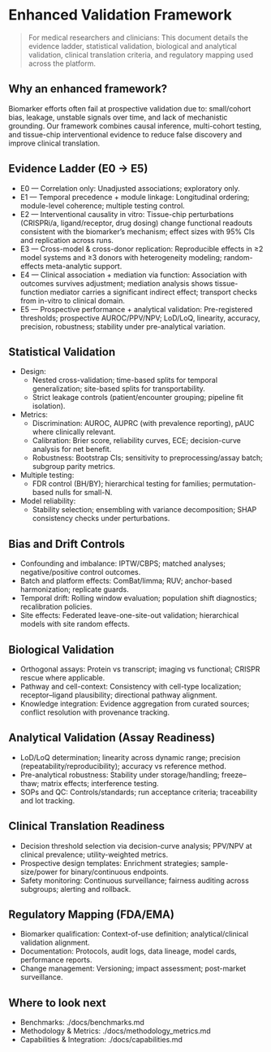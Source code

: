 # Enhanced Validation Framework

> For medical researchers and clinicians: This document details the evidence ladder, statistical validation, biological and analytical validation, clinical translation criteria, and regulatory mapping used across the platform.

## Why an enhanced framework?
Biomarker efforts often fail at prospective validation due to: small/cohort bias, leakage, unstable signals over time, and lack of mechanistic grounding. Our framework combines causal inference, multi-cohort testing, and tissue-chip interventional evidence to reduce false discovery and improve clinical translation.

## Evidence Ladder (E0 → E5)
- E0 — Correlation only: Unadjusted associations; exploratory only.
- E1 — Temporal precedence + module linkage: Longitudinal ordering; module-level coherence; multiple testing control.
- E2 — Interventional causality in vitro: Tissue-chip perturbations (CRISPRi/a, ligand/receptor, drug dosing) change functional readouts consistent with the biomarker’s mechanism; effect sizes with 95% CIs and replication across runs.
- E3 — Cross-model & cross-donor replication: Reproducible effects in ≥2 model systems and ≥3 donors with heterogeneity modeling; random-effects meta-analytic support.
- E4 — Clinical association + mediation via function: Association with outcomes survives adjustment; mediation analysis shows tissue-function mediator carries a significant indirect effect; transport checks from in-vitro to clinical domain.
- E5 — Prospective performance + analytical validation: Pre-registered thresholds; prospective AUROC/PPV/NPV; LoD/LoQ, linearity, accuracy, precision, robustness; stability under pre-analytical variation.

## Statistical Validation
- Design:
  - Nested cross-validation; time-based splits for temporal generalization; site-based splits for transportability.
  - Strict leakage controls (patient/encounter grouping; pipeline fit isolation).
- Metrics:
  - Discrimination: AUROC, AUPRC (with prevalence reporting), pAUC where clinically relevant.
  - Calibration: Brier score, reliability curves, ECE; decision-curve analysis for net benefit.
  - Robustness: Bootstrap CIs; sensitivity to preprocessing/assay batch; subgroup parity metrics.
- Multiple testing:
  - FDR control (BH/BY); hierarchical testing for families; permutation-based nulls for small-N.
- Model reliability:
  - Stability selection; ensembling with variance decomposition; SHAP consistency checks under perturbations.

## Bias and Drift Controls
- Confounding and imbalance: IPTW/CBPS; matched analyses; negative/positive control outcomes.
- Batch and platform effects: ComBat/limma; RUV; anchor-based harmonization; replicate guards.
- Temporal drift: Rolling window evaluation; population shift diagnostics; recalibration policies.
- Site effects: Federated leave-one-site-out validation; hierarchical models with site random effects.

## Biological Validation
- Orthogonal assays: Protein vs transcript; imaging vs functional; CRISPR rescue where applicable.
- Pathway and cell-context: Consistency with cell-type localization; receptor–ligand plausibility; directional pathway alignment.
- Knowledge integration: Evidence aggregation from curated sources; conflict resolution with provenance tracking.

## Analytical Validation (Assay Readiness)
- LoD/LoQ determination; linearity across dynamic range; precision (repeatability/reproducibility); accuracy vs reference method.
- Pre-analytical robustness: Stability under storage/handling; freeze–thaw; matrix effects; interference testing.
- SOPs and QC: Controls/standards; run acceptance criteria; traceability and lot tracking.

## Clinical Translation Readiness
- Decision threshold selection via decision-curve analysis; PPV/NPV at clinical prevalence; utility-weighted metrics.
- Prospective design templates: Enrichment strategies; sample-size/power for binary/continuous endpoints.
- Safety monitoring: Continuous surveillance; fairness auditing across subgroups; alerting and rollback.

## Regulatory Mapping (FDA/EMA)
- Biomarker qualification: Context-of-use definition; analytical/clinical validation alignment.
- Documentation: Protocols, audit logs, data lineage, model cards, performance reports.
- Change management: Versioning; impact assessment; post-market surveillance.

## Where to look next
- Benchmarks: ./docs/benchmarks.md
- Methodology & Metrics: ./docs/methodology_metrics.md
- Capabilities & Integration: ./docs/capabilities.md